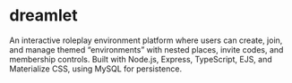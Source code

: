 # dreamlet
An interactive roleplay environment platform where users can create, join, and manage themed “environments” with nested places, invite codes, and membership controls. Built with Node.js, Express, TypeScript, EJS, and Materialize CSS, using MySQL for persistence.
